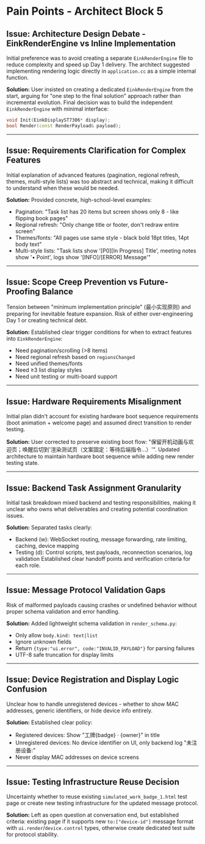 # Pain Points - Architect Block 5

## Issue: Architecture Design Debate - EinkRenderEngine vs Inline Implementation
Initial preference was to avoid creating a separate `EinkRenderEngine` file to reduce complexity and speed up Day 1 delivery. The architect suggested implementing rendering logic directly in `application.cc` as a simple internal function.

**Solution:**
User insisted on creating a dedicated `EinkRenderEngine` from the start, arguing for "one step to the final solution" approach rather than incremental evolution. Final decision was to build the independent `EinkRenderEngine` with minimal interface:
```cpp
void Init(EinkDisplayST7306* display);
bool Render(const RenderPayload& payload);
```

---

## Issue: Requirements Clarification for Complex Features
Initial explanation of advanced features (pagination, regional refresh, themes, multi-style lists) was too abstract and technical, making it difficult to understand when these would be needed.

**Solution:**
Provided concrete, high-school-level examples:
- Pagination: "Task list has 20 items but screen shows only 8 - like flipping book pages"
- Regional refresh: "Only change title or footer, don't redraw entire screen"
- Themes/fonts: "All pages use same style - black bold 18pt titles, 14pt body text"
- Multi-style lists: "Task lists show '[P0][In Progress] Title', meeting notes show '• Point', logs show '[INFO]/[ERROR] Message'"

---

## Issue: Scope Creep Prevention vs Future-Proofing Balance
Tension between "minimum implementation principle" (最小实现原则) and preparing for inevitable feature expansion. Risk of either over-engineering Day 1 or creating technical debt.

**Solution:**
Established clear trigger conditions for when to extract features into `EinkRenderEngine`:
- Need pagination/scrolling (>8 items)
- Need regional refresh based on `regionsChanged`
- Need unified themes/fonts
- Need ≥3 list display styles
- Need unit testing or multi-board support

---

## Issue: Hardware Requirements Misalignment
Initial plan didn't account for existing hardware boot sequence requirements (boot animation + welcome page) and assumed direct transition to render testing.

**Solution:**
User corrected to preserve existing boot flow: "保留开机动画与欢迎页；唤醒后切到'渲染测试页（文案固定：等待后端指令…）'". Updated architecture to maintain hardware boot sequence while adding new render testing state.

---

## Issue: Backend Task Assignment Granularity
Initial task breakdown mixed backend and testing responsibilities, making it unclear who owns what deliverables and creating potential coordination issues.

**Solution:**
Separated tasks clearly:
- Backend (w): WebSocket routing, message forwarding, rate limiting, caching, device mapping
- Testing (d): Control scripts, test payloads, reconnection scenarios, log validation
Established clear handoff points and verification criteria for each role.

---

## Issue: Message Protocol Validation Gaps
Risk of malformed payloads causing crashes or undefined behavior without proper schema validation and error handling.

**Solution:**
Added lightweight schema validation in `render_schema.py`:
- Only allow `body.kind: text|list` 
- Ignore unknown fields
- Return `{type:"ui.error", code:"INVALID_PAYLOAD"}` for parsing failures
- UTF-8 safe truncation for display limits

---

## Issue: Device Registration and Display Logic Confusion
Unclear how to handle unregistered devices - whether to show MAC addresses, generic identifiers, or hide device info entirely.

**Solution:**
Established clear policy:
- Registered devices: Show "工牌{badge} · {owner}" in title
- Unregistered devices: No device identifier on UI, only backend log "未注册设备:<mac>"
- Never display MAC addresses on device screens

---

## Issue: Testing Infrastructure Reuse Decision
Uncertainty whether to reuse existing `simulated_work_badge_1.html` test page or create new testing infrastructure for the updated message protocol.

**Solution:**
Left as open question at conversation end, but established criteria: existing page if it supports new `to:["device-id"]` message format with `ui.render`/`device.control` types, otherwise create dedicated test suite for protocol stability.